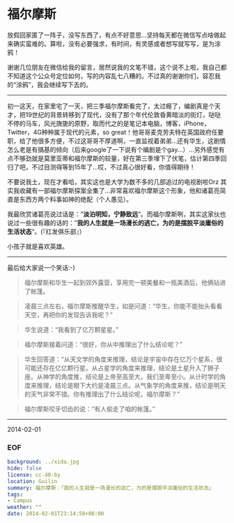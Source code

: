 福尔摩斯
========
放假回家匿了一阵子，没写东西了，有点不好意思...坚持每天都在微信写点啥做起来确实蛮难的。算啦，没有必要强求，有时间，有灵感或者想写就写写，是为涂鸦！

谢谢几位朋友在微信给我的留言，居然说我的文笔不错，这个说不上啦，我自己都不知道这个公众号定位如何，写的内容乱七八糟的。不过真的谢谢你们，容忍我的“涂鸦”，我会继续写下去的。

---

初一这天，在家里宅了一天，把三季福尔摩斯看完了，太过瘾了，编剧真是个天才，把19世纪的背景转移到了现代，没有了那个年代伦敦昏黄暗淡的街灯，哒哒不停的马车，风光旖旎的原野，取而代之的是笔记本电脑，博客，iPhone，Twitter，4G种种属于现代的元素，so great！他哥哥麦克劳夫特在英国政府任要职，给了他很多方便，不过这哥哥不厚道啊，一直监视着弟弟...还有华生，这剧情怎么老是有搞基的倾向（后来google了一下说有个编剧是个gay...）...另外感觉有点不够劲就是莫里亚蒂和福尔摩斯的较量，好在第三季埋下了伏笔，估计第四季回归了吧，不过目测得等到15年了...哎，不过真心很好看，你值得期待！

不要说我土，现在才看哈，其实这也是大学为数不多的几部追过的电视剧啦Orz 其实我收藏有一部福尔摩斯探案全集了...非常喜欢福尔摩斯这个形象，他和诸葛亮简直是东西方两个料事如神的绝配（个人愚见）。

我最欣赏诸葛亮说过话是：”**淡泊明知，宁静致远**“。而福尔摩斯咧，其实这家伙也说过一些很有趣的话的：”**我的人生就是一场漫长的逃亡，为的是摆脱平淡庸俗的生活状态**“。(『红发俱乐部』）

小孩子就是喜欢英雄。

---

最后给大家说一个笑话:-)

>福尔摩斯和华生一起到郊外露营，享用完一顿美餐和一瓶美酒后，他俩钻进了帐篷。

>凌晨三点左右，福尔摩斯推醒华生，如是问道：“华生，你能不能抬头看看天空，再把你的发现告诉我呢？”

>华生说道：“我看到了亿万颗星星。”

>福尔摩斯接着问道：“很好，你从中推理出了什么结论呢？”

>华生回答道：“从天文学的角度来推理，结论是宇宙中存在亿万个星系，很可能还存在亿亿颗行星。从占星学的角度来推理，结论是土星升入了狮子座。从神学的角度推，结论是上帝至高至大，我们至卑至小。从计时学的角度来推理，结论是眼下大约是凌晨三点。从气象学的角度来推，结论是明天的天气非常不错。你有推理出了什么结论呢，福尔摩斯？”

>福尔摩斯咬牙切齿的说：“有人偷走了咱的帐篷。”

***

2014-02-01

### EOF
```yaml
background: ../xida.jpg
hide: false
license: cc-40-by
location: Guilin
summary: 福尔摩斯：「我的人生就是一场漫长的逃亡，为的是摆脱平淡庸俗的生活状态」
tags:
- Campus
weather: ""
date: 2014-02-01T23:14:58+08:00
```
